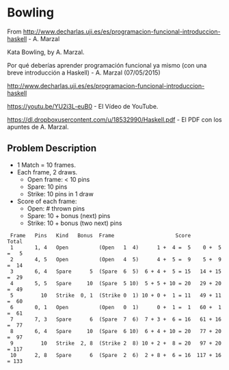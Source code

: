 # Bowling
From http://www.decharlas.uji.es/es/programacion-funcional-introduccion-haskell - A. Marzal

Kata Bowling, by A. Marzal.

Por qué deberías aprender programación funcional ya mismo (con una breve introducción a Haskell) - A. Marzal
(07/05/2015)

http://www.decharlas.uji.es/es/programacion-funcional-introduccion-haskell

https://youtu.be/YU2i3L-euB0  - El Vídeo de YouTube.

https://dl.dropboxusercontent.com/u/18532990/Haskell.pdf - El PDF con los apuntes de A. Marzal.

## Problem Description
* 1 Match = 10 frames.
* Each frame, 2 draws.
	* Open frame:  < 10 pins
	* Spare:  10 pins
	* Strike:  10 pins in 1 draw
* Score of each frame:
	* Open:  # thrown pins
	* Spare:  10 + bonus (next) pins
	* Strike:  10 + bonus (two next) pins

```
 Frame   Pins   Kind   Bonus  Frame                    Score           Total
 1       1, 4   Open          (Open   1  4)      1 +  4 =  5    0 +  5 =   5
 2       4, 5   Open          (Open   4  5)      4 +  5 =  9    5 +  9 =  14
 3       6, 4   Spare      5  (Spare  6  5)  6 + 4 +  5 = 15   14 + 15 =  29
 4       5, 5   Spare     10  (Spare  5 10)  5 + 5 + 10 = 20   29 + 20 =  49
 5         10   Strike  0, 1  (Strike 0  1) 10 + 0 +  1 = 11   49 + 11 =  60
 6       0, 1   Open          (Open   0  1)      0 +  1 =  1   60 +  1 =  61
 7       7, 3   Spare      6  (Spare  7  6)  7 + 3 +  6 = 16   61 + 16 =  77
 8       6, 4   Spare     10  (Spare  6 10)  6 + 4 + 10 = 20   77 + 20 =  97
 9         10   Strike  2, 8  (Strike 2  8) 10 + 2 +  8 = 20   97 + 20 = 117
 10      2, 8   Spare      6  (Spare  2  6)  2 + 8 +  6 = 16  117 + 16 = 133
```
